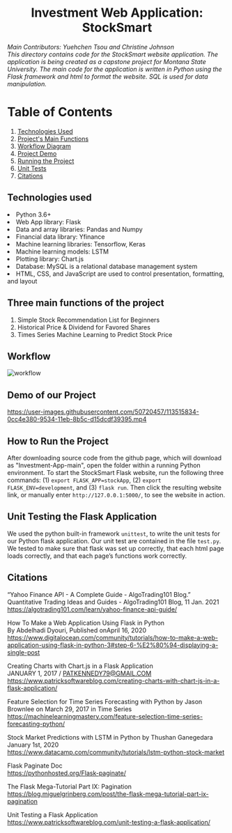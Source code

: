 <h1 align = "center"> Investment Web Application: StockSmart </h1>

_Main Contributors: Yuehchen Tsou and Christine Johnson
<br>This directory contains code for the StockSmart website application. The application is being created as a capstone project for Montana State University. The main code for the application is written in Python using the Flask framework and html to format the website. SQL is used for data manipulation._

# Table of Contents
1. [Technologies Used](#Technologies)
2. [Project's Main Functions](#Three)
3. [Workflow Diagram](#Workflow)
4. [Project Demo](#Demo)
5. [Running the Project](#Running)
6. [Unit Tests](#Testing)
8. [Citations](#Citations)

## Technologies used <a name="Technologies"></a>
<li>Python 3.6+
<li>Web App library: Flask
<li>Data and array libraries: Pandas and Numpy
<li>Financial data library: Yfinance
<li>Machine learning libraries: Tensorflow, Keras
<li>Machine learning models: LSTM
<li>Plotting library: Chart.js
<li>Database: MySQL is a relational database management system
<li>HTML, CSS, and JavaScript are used to control presentation, formatting, and layout 
  
## Three main functions of the project <a name="Three"></a>
1. Simple Stock Recommendation List for Beginners
2. Historical Price & Dividend for Favored Shares
3. Times Series Machine Learning to Predict Stock Price
  
## Workflow
![workflow](https://user-images.githubusercontent.com/50720457/113912170-10f13b00-9798-11eb-9fbc-9619462402b2.png)

  
## Demo of our Project <a name="Demo"></a>
https://user-images.githubusercontent.com/50720457/113515834-0cc4e380-9534-11eb-8b5c-d15dcdf39395.mp4

## How to Run the Project <a name="Running"></a>
After downloading source code from the github page, which will download as "Investment-App-main", open the folder within a running Python environment. To start the StockSmart Flask website, run the following three commands: (1) `export FLASK_APP=stockApp`, (2) `export FLASK_ENV=development`, and (3) `flask run`. Then click the resulting website link, or manually enter `http://127.0.0.1:5000/`, to see the website in action.

## Unit Testing the Flask Application <a name="Testing"></a>
We used the python built-in framework `unittest`, to write the unit tests for our Python flask application. Our unit test are contained in the file `test.py`. We tested to make sure that flask was set up correctly, that each html page loads correctly, and that each page’s functions work correctly.

## Citations
“Yahoo Finance API - A Complete Guide - AlgoTrading101 Blog.” Quantitative Trading Ideas and Guides - AlgoTrading101 Blog, 11 Jan. 2021 
<br> https://algotrading101.com/learn/yahoo-finance-api-guide/

How To Make a Web Application Using Flask in Python 
<br> By Abdelhadi Dyouri, Published onApril 16, 2020
<br> https://www.digitalocean.com/community/tutorials/how-to-make-a-web-application-using-flask-in-python-3#step-6-%E2%80%94-displaying-a-single-post

Creating Charts with Chart.js in a Flask Application
<br> JANUARY 1, 2017 / PATKENNEDY79@GMAIL.COM
<br> https://www.patricksoftwareblog.com/creating-charts-with-chart-js-in-a-flask-application/

Feature Selection for Time Series Forecasting with Python by Jason Brownlee on March 29, 2017 in Time Series
<br> https://machinelearningmastery.com/feature-selection-time-series-forecasting-python/

Stock Market Predictions with LSTM in Python by Thushan Ganegedara January 1st, 2020
<br> https://www.datacamp.com/community/tutorials/lstm-python-stock-market

Flask Paginate Doc
<br> https://pythonhosted.org/Flask-paginate/

The Flask Mega-Tutorial Part IX: Pagination
<br> https://blog.miguelgrinberg.com/post/the-flask-mega-tutorial-part-ix-pagination

Unit Testing a Flask Application
<br> https://www.patricksoftwareblog.com/unit-testing-a-flask-application/
